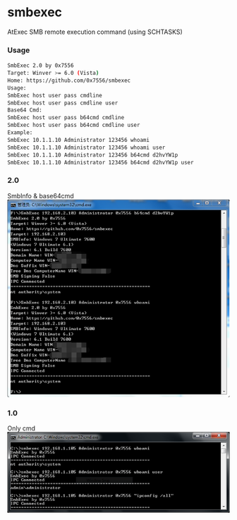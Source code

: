 # smbexec

AtExec SMB remote execution command (using SCHTASKS) 

### Usage
```Bash
SmbExec 2.0 by 0x7556
Target: Winver >= 6.0 (Vista)
Home: https://github.com/0x7556/smbexec
Usage:
SmbExec host user pass cmdline
SmbExec host user pass cmdline user
Base64 Cmd:
SmbExec host user pass b64cmd cmdline
SmbExec host user pass b64cmd cmdline user
Example:
SmbExec 10.1.1.10 Administrator 123456 whoami
SmbExec 10.1.1.10 Administrator 123456 whoami user
SmbExec 10.1.1.10 Administrator 123456 b64cmd d2hvYW1p
SmbExec 10.1.1.10 Administrator 123456 b64cmd d2hvYW1p user
```
### 2.0 
SmbInfo & base64cmd
![image](https://github.com/0x7556/smbexec/blob/master/SmbExec2.png)

### 1.0 
Only cmd
![image](https://github.com/0x7556/smbexec/blob/master/smbexec.PNG)
